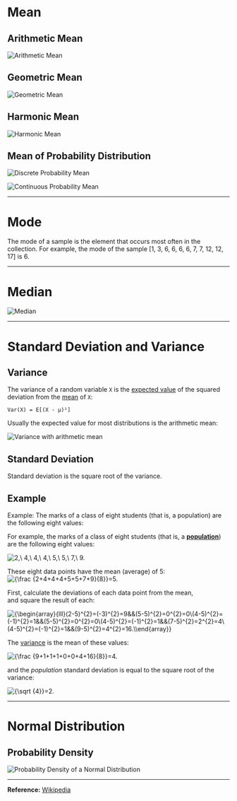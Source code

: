# Mean

## Arithmetic Mean

![Arithmetic Mean](https://wikimedia.org/api/rest_v1/media/math/render/svg/bd2f5fb530fc192e4db7a315777f5bbb5d462c90 "Arithmetic Mean")

## Geometric Mean

![Geometric Mean](https://wikimedia.org/api/rest_v1/media/math/render/svg/c482dedc20fd9f965ef75ac9afa9956a31fc7deb "Geometric Mean")

## Harmonic Mean

![Harmonic Mean](https://wikimedia.org/api/rest_v1/media/math/render/svg/4e103f01f5bca6d830b9dcdfc5e204e57d6af091 "Harmonic Mean")

## Mean of Probability Distribution

![Discrete Probability Mean](https://wikimedia.org/api/rest_v1/media/math/render/svg/45a64aeb8b74f6b169ebfc01dc05a29eacba265c "Discrete Probability Mean")

![Continuous Probability Mean](https://wikimedia.org/api/rest_v1/media/math/render/svg/51dac384678e6d7d8429be3ec160f0feaa1151f3 "Continuous Probability Mean")

---

# Mode

The mode of a sample is the element that occurs most often in the collection. For example, the mode of the sample [1, 3, 6, 6, 6, 6, 7, 7, 12, 12, 17] is 6.

---

# Median

![Median](https://upload.wikimedia.org/wikipedia/commons/thumb/c/cf/Finding_the_median.png/220px-Finding_the_median.png "Median")

---

# Standard Deviation and Variance

## Variance

The variance of a random variable `X` is the [expected value](https://en.wikipedia.org/wiki/Expected_value) of the squared deviation from the [mean](https://en.wikipedia.org/wiki/Mean) of `X`:

    Var(X) = E[(X - μ)²]

Usually the expected value for most distributions is the arithmetic mean:

![Variance with arithmetic mean](http://latex.codecogs.com/gif.latex?Var(X)%3D%5Csum%7B(x_i-%5cbar%7bx%7d)^2%7D)

## Standard Deviation

Standard deviation is the square root of the variance.

## Example

Example:
The marks of a class of eight students (that is, a population) are the following eight values:

For example, the marks of a class of eight students (that is, a **[population](https://en.wikipedia.org/wiki/Statistical_population)**) are the following eight values:

![2,\ 4,\ 4,\ 4,\ 5,\ 5,\ 7,\ 9.](https://wikimedia.org/api/rest_v1/media/math/render/svg/e7c0d44f87d7dcc46301efa28031639498d4313e)

These eight data points have the mean (average) of 5:
![{\frac {2+4+4+4+5+5+7+9}{8}}=5.](https://wikimedia.org/api/rest_v1/media/math/render/svg/694f1dcd96000d87a5517614ca9348272e0e993f)

First, calculate the deviations of each data point from the mean, and square the result of each:

![{\begin{array}{lll}(2-5)^{2}=(-3)^{2}=9&&(5-5)^{2}=0^{2}=0\\(4-5)^{2}=(-1)^{2}=1&&(5-5)^{2}=0^{2}=0\\(4-5)^{2}=(-1)^{2}=1&&(7-5)^{2}=2^{2}=4\\(4-5)^{2}=(-1)^{2}=1&&(9-5)^{2}=4^{2}=16.\\\end{array}}](https://wikimedia.org/api/rest_v1/media/math/render/svg/7548c1617a8a3dfc34abc1cb0dd3001cf2b692ed)

The [variance](https://en.wikipedia.org/wiki/Variance) is the mean of these values:

![{\frac {9+1+1+1+0+0+4+16}{8}}=4.](https://wikimedia.org/api/rest_v1/media/math/render/svg/efda3aa8d60d798bfef00fe9f88d0af6e6bdce9d)

and the _population_ standard deviation is equal to the square root of the variance:

![{\sqrt {4}}=2.](https://wikimedia.org/api/rest_v1/media/math/render/svg/cbc0d5f0364ae38fb392369f4f6154e741a50089)


---

# Normal Distribution

## Probability Density

![Probability Density of a Normal Distribution](https://wikimedia.org/api/rest_v1/media/math/render/svg/6404a4c69c536278a5933085f0d5f4a9ca9f2b2a "Probability Density of a Normal Distribution")


---


**Reference:** [Wikipedia](https://en.wikipedia.org/wiki/Statistical_dispersion)
